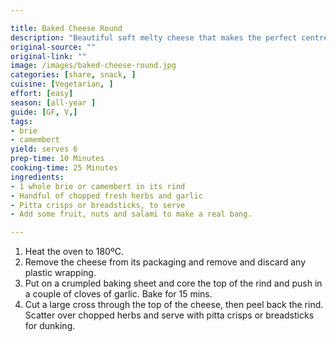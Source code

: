 ```yaml
---

title: Baked Cheese Round
description: "Beautiful soft melty cheese that makes the perfect centrepiece for a proper cheese board"
original-source: ""
original-link: ""
image: /images/baked-cheese-round.jpg
categories: [share, snack, ]
cuisine: [Vegetarian, ]
effort: [easy]
season: [all-year ]
guide: [GF, V,]
tags:
- brie
- camembert
yield: serves 6
prep-time: 10 Minutes
cooking-time: 25 Minutes
ingredients:
- 1 whole brie or camembert in its rind
- Handful of chopped fresh herbs and garlic
- Pitta crisps or breadsticks, to serve
- Add some fruit, nuts and salami to make a real bang.

---
```


1. Heat the oven to 180ºC.
1. Remove the cheese from its packaging and remove and discard any plastic wrapping.
1. Put on a crumpled baking sheet and core the top of the rind and push in a couple of cloves of garlic. Bake for 15 mins.
1. Cut a large cross through the top of the cheese, then peel back the rind. Scatter over chopped herbs and serve with pitta crisps or breadsticks for dunking.
